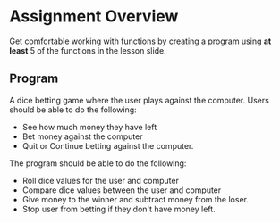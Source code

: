 # Assignment Overview

Get comfortable working with functions by creating a program using **at least** 5 of the functions in the lesson slide. 

## Program

A dice betting game where the user plays against the computer. Users should be able to do the following: 

- See how much money they have left
- Bet money against the computer
- Quit or Continue betting against the computer. 

The program should be able to do the following: 

- Roll dice values for the user and computer
- Compare dice values between the user and computer 
- Give money to the winner and subtract money from the loser. 
- Stop user from betting if they don't have money left. 